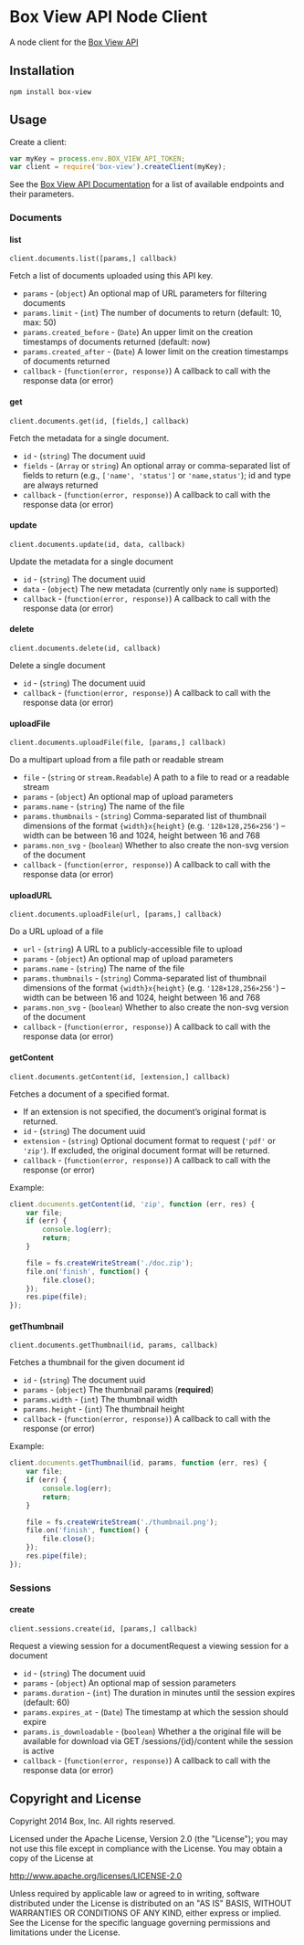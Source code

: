 # Box View API Node Client

A node client for the [Box View API](http://developers.box.com/view/)


## Installation

```
npm install box-view
```


## Usage

Create a client:
```js
var myKey = process.env.BOX_VIEW_API_TOKEN;
var client = require('box-view').createClient(myKey);
```

See the [Box View API Documentation](http://developers.box.com/view/) for a list of available endpoints and their parameters.

### Documents

#### list

`client.documents.list([params,] callback)`

Fetch a list of documents uploaded using this API key.
* `params` - (`object`) An optional map of URL parameters for filtering documents
* `params.limit` - (`int`) The number of documents to return (default: 10, max: 50)
* `params.created_before` - (`Date`) An upper limit on the creation timestamps of documents returned (default: now)
* `params.created_after` - (`Date`)  A lower limit on the creation timestamps of documents returned
* `callback` - (`function(error, response)`) A callback to call with the response data (or error)

#### get

`client.documents.get(id, [fields,] callback)`

Fetch the metadata for a single document.
* `id` - (`string`) The document uuid
* `fields` - (`Array` or `string`) An optional array or comma-separated list of fields to return (e.g., `['name', 'status']` or `'name,status'`); id and type are always returned
* `callback` - (`function(error, response)`) A callback to call with the response data (or error)

#### update

`client.documents.update(id, data, callback)`

Update the metadata for a single document
* `id` - (`string`) The document uuid
* `data` - (`object`) The new metadata (currently only `name` is supported)
* `callback` - (`function(error, response)`) A callback to call with the response data (or error)

#### delete

`client.documents.delete(id, callback)`

Delete a single document
* `id` - (`string`) The document uuid
* `callback` - (`function(error, response)`) A callback to call with the response data (or error)

#### uploadFile

`client.documents.uploadFile(file, [params,] callback)`

Do a multipart upload from a file path or readable stream
* `file` - (`string` or `stream.Readable`) A path to a file to read or a readable stream
* `params` - (`object`) An optional map of upload parameters
* `params.name` - (`string`) The name of the file
* `params.thumbnails` - (`string`) Comma-separated list of thumbnail dimensions of the format `{width}x{height}` (e.g. `'128×128,256×256'`) – width can be between 16 and 1024, height between 16 and 768
* `params.non_svg` - (`boolean`) Whether to also create the non-svg version of the document
* `callback` - (`function(error, response)`) A callback to call with the response data (or error)

#### uploadURL

`client.documents.uploadFile(url, [params,] callback)`

Do a URL upload of a file
* `url` - (`string`) A URL to a publicly-accessible file to upload
* `params` - (`object`) An optional map of upload parameters
* `params.name` - (`string`) The name of the file
* `params.thumbnails` - (`string`) Comma-separated list of thumbnail dimensions of the format `{width}x{height}` (e.g. `'128×128,256×256'`) – width can be between 16 and 1024, height between 16 and 768
* `params.non_svg` - (`boolean`) Whether to also create the non-svg version of the document
* `callback` - (`function(error, response)`) A callback to call with the response data (or error)

#### getContent

`client.documents.getContent(id, [extension,] callback)`

Fetches a document of a specified format.
* If an extension is not specified, the document’s original format is returned.
* `id` - (`string`) The document uuid
* `extension` - (`string`) Optional document format to request (`'pdf'` or `'zip'`). If excluded, the original document format will be returned.
* `callback` - (`function(error, response)`) A callback to call with the response (or error)

Example:
```js
client.documents.getContent(id, 'zip', function (err, res) {
    var file;
    if (err) {
        console.log(err);
        return;
    }

    file = fs.createWriteStream('./doc.zip');
    file.on('finish', function() {
        file.close();
    });
    res.pipe(file);
});
```

#### getThumbnail

`client.documents.getThumbnail(id, params, callback)`

Fetches a thumbnail for the given document id
* `id` - (`string`) The document uuid
* `params` - (`object`) The thumbnail params (**required**)
* `params.width` - (`int`) The thumbnail width
* `params.height` - (`int`) The thumbnail height
* `callback` - (`function(error, response)`) A callback to call with the response (or error)

Example:
```js
client.documents.getThumbnail(id, params, function (err, res) {
    var file;
    if (err) {
        console.log(err);
        return;
    }

    file = fs.createWriteStream('./thumbnail.png');
    file.on('finish', function() {
        file.close();
    });
    res.pipe(file);
});
```

### Sessions

#### create

`client.sessions.create(id, [params,] callback)`

Request a viewing session for a documentRequest a viewing session for a document
* `id` - (`string`) The document uuid
* `params` - (`object`) An optional map of session parameters
* `params.duration` - (`int`) The duration in minutes until the session expires (default: 60)
* `params.expires_at` - (`Date`) The timestamp at which the session should expire
* `params.is_downloadable` - (`boolean`) Whether a the original file will be available for download via GET /sessions/{id}/content while the session is active
* `callback` - (`function(error, response)`) A callback to call with the response data (or error)


## Copyright and License

Copyright 2014 Box, Inc. All rights reserved.

Licensed under the Apache License, Version 2.0 (the "License");
you may not use this file except in compliance with the License.
You may obtain a copy of the License at

   http://www.apache.org/licenses/LICENSE-2.0

Unless required by applicable law or agreed to in writing, software
distributed under the License is distributed on an "AS IS" BASIS,
WITHOUT WARRANTIES OR CONDITIONS OF ANY KIND, either express or implied.
See the License for the specific language governing permissions and
limitations under the License.
